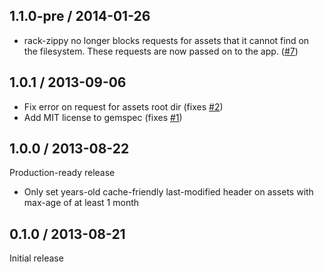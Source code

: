 ## 1.1.0-pre / 2014-01-26
- rack-zippy no longer blocks requests for assets that it cannot find on the filesystem. These
  requests are now passed on to the app. ([#7](https://github.com/eliotsykes/rack-zippy/issues/7))

## 1.0.1 / 2013-09-06
-  Fix error on request for assets root dir (fixes [#2](https://github.com/eliotsykes/rack-zippy/issues/2))
-  Add MIT license to gemspec (fixes [#1](https://github.com/eliotsykes/rack-zippy/issues/1))

## 1.0.0 / 2013-08-22

Production-ready release

-  Only set years-old cache-friendly last-modified header on assets with max-age of at least 1 month

## 0.1.0 / 2013-08-21

Initial release
